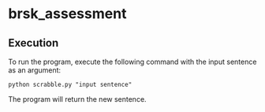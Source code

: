 # brsk_assessment

## Execution

To run the program, execute the following command with the input sentence as an argument:

```python scrabble.py "input sentence"```

The program will return the new sentence. 